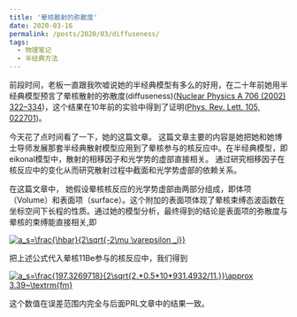 ```yaml
---
title: '晕核散射的弥散度'
date: 2020-03-16
permalink: /posts/2020/03/diffuseness/
tags:
  - 物理笔记
  - 半经典方法
---
```

前段时间，老板一直跟我吹嘘说她的半经典模型有多么的好用，在二十年前她用半经典模型预言了晕核散射的弥散度(diffuseness)(<a href="https://jinleiphys.github.io/files/Optical_potentials_of_halo_and_weakly_bound_nuclei.pdf">Nuclear Physics A 706 (2002) 322–334</a>)，这个结果在10年前的实验中得到了证明(<a href="https://jinleiphys.github.io/files/PhysRevLett105.022701.pdf">Phys. Rev. Lett. 105, 022701</a>)。

今天花了点时间看了一下，她的这篇文章。 这篇文章主要的内容是她把她和她博士导师发展那套半经典散射模型应用到了晕核参与的核反应中。在半经典模型，即eikonal模型中，散射的相移因子和光学势的虚部直接相关。 通过研究相移因子在核反应中的变化从而研究散射过程中截面和光学势虚部的依赖关系。

在这篇文章中， 她假设晕核核反应的光学势虚部由两部分组成，即体项（Volume）和表面项（surface）。这个附加的表面项体现了晕核束缚态波函数在坐标空间下长程的性质。通过她的模型分析，最终得到的结论是表面项的弥散度与晕核的束缚能直接相关,即

<a href="https://www.codecogs.com/eqnedit.php?latex=a_s=\frac{\hbar}{2\sqrt{-2\mu&space;\varepsilon&space;_i}}" target="_blank"><img src="https://latex.codecogs.com/gif.latex?a_s=\frac{\hbar}{2\sqrt{-2\mu&space;\varepsilon&space;_i}}" title="a_s=\frac{\hbar}{2\sqrt{-2\mu \varepsilon _i}}" /></a>


把上述公式代入晕核11Be参与的核反应中，我们得到

<a href="https://www.codecogs.com/eqnedit.php?latex=a_s=\frac{197.3269718}{2\sqrt{2.*0.5*10*931.4932/11.}}\approx&space;3.39~\textrm{fm}" target="_blank"><img src="https://latex.codecogs.com/gif.latex?a_s=\frac{197.3269718}{2\sqrt{2.*0.5*10*931.4932/11.}}\approx&space;3.39~\textrm{fm}" title="a_s=\frac{197.3269718}{2\sqrt{2.*0.5*10*931.4932/11.}}\approx 3.39~\textrm{fm}" /></a>

这个数值在误差范围内完全与后面PRL文章中的结果一致。
